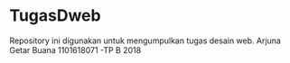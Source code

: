 # TugasDweb
Repository ini digunakan untuk mengumpulkan tugas desain web. Arjuna Getar Buana 1101618071 -TP B 2018
